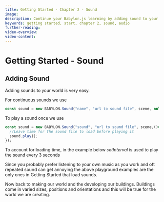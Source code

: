 ```yaml
---
title: Getting Started - Chapter 2 - Sound
image: 
description: Continue your Babylon.js learning by adding sound to your scene.
keywords: getting started, start, chapter 2, sound, audio
further-reading: 
video-overview:
video-content:
---
```


# Getting Started - Sound

## Adding Sound

Adding sounds to your world is very easy.

For continuous sounds we use

```javascript
const sound = new BABYLON.Sound("name", "url to sound file", scene, null, { loop: true, autoplay: true });
```

<Playground id="#SFCC74#3" title="Adding Sound To Your Scene" description="A playground showing how easy it is to add sound to your scene." image="/img/playgroundsAndNMEs/gettingStartedGround.jpg"/>


To play a sound once we use

```javascript
const sound = new BABYLON.Sound("sound", "url to sound file", scene,()=>{
  //Leave time for the sound file to load before playing it
  sound.play();
});
```

To account for loading time, in the example below *setInterval* is used to play the sound every 3 seconds

<Playground id="#SFCC74#4" title="Playing Sound Every 3 Seconds" description="Set an interval to play a sound every 3 seconds." image="/img/playgroundsAndNMEs/gettingStartedGround.jpg"/>

Since you probably prefer listening to your own music as you work and oft repeated sound can get annoying the above playground examples are the only ones in Getting Started that load sounds. 

Now back to making our world and the developing our buildings. Buildings come in varied sizes, positions and orientations and this will be true for the world we are creating.
